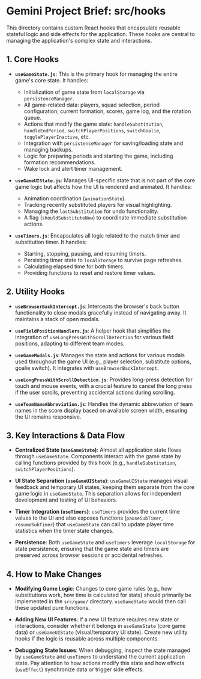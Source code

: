 # Gemini Project Brief: src/hooks

This directory contains custom React hooks that encapsulate reusable stateful logic and side effects for the application. These hooks are central to managing the application's complex state and interactions.

## 1. Core Hooks

- **`useGameState.js`**: This is the primary hook for managing the entire game's core state. It handles:
  - Initialization of game state from `localStorage` via `persistenceManager`.
  - All game-related data: players, squad selection, period configuration, current formation, scores, game log, and the rotation queue.
  - Actions that modify the game state: `handleSubstitution`, `handleEndPeriod`, `switchPlayerPositions`, `switchGoalie`, `togglePlayerInactive`, etc.
  - Integration with `persistenceManager` for saving/loading state and managing backups.
  - Logic for preparing periods and starting the game, including formation recommendations.
  - Wake lock and alert timer management.

- **`useGameUIState.js`**: Manages UI-specific state that is not part of the core game logic but affects how the UI is rendered and animated. It handles:
  - Animation coordination (`animationState`).
  - Tracking recently substituted players for visual highlighting.
  - Managing the `lastSubstitution` for undo functionality.
  - A flag (`shouldSubstituteNow`) to coordinate immediate substitution actions.

- **`useTimers.js`**: Encapsulates all logic related to the match timer and substitution timer. It handles:
  - Starting, stopping, pausing, and resuming timers.
  - Persisting timer state to `localStorage` to survive page refreshes.
  - Calculating elapsed time for both timers.
  - Providing functions to reset and restore timer values.

## 2. Utility Hooks

- **`useBrowserBackIntercept.js`**: Intercepts the browser's back button functionality to close modals gracefully instead of navigating away. It maintains a stack of open modals.

- **`useFieldPositionHandlers.js`**: A helper hook that simplifies the integration of `useLongPressWithScrollDetection` for various field positions, adapting to different team modes.

- **`useGameModals.js`**: Manages the state and actions for various modals used throughout the game UI (e.g., player selection, substitute options, goalie switch). It integrates with `useBrowserBackIntercept`.

- **`useLongPressWithScrollDetection.js`**: Provides long-press detection for touch and mouse events, with a crucial feature to cancel the long press if the user scrolls, preventing accidental actions during scrolling.

- **`useTeamNameAbbreviation.js`**: Handles the dynamic abbreviation of team names in the score display based on available screen width, ensuring the UI remains responsive.

## 3. Key Interactions & Data Flow

- **Centralized State (`useGameState`)**: Almost all application state flows through `useGameState`. Components interact with the game state by calling functions provided by this hook (e.g., `handleSubstitution`, `switchPlayerPositions`).

- **UI State Separation (`useGameUIState`)**: `useGameUIState` manages visual feedback and temporary UI states, keeping them separate from the core game logic in `useGameState`. This separation allows for independent development and testing of UI behaviors.

- **Timer Integration (`useTimers`)**: `useTimers` provides the current time values to the UI and also exposes functions (`pauseSubTimer`, `resumeSubTimer`) that `useGameState` can call to update player time statistics when the timer state changes.

- **Persistence**: Both `useGameState` and `useTimers` leverage `localStorage` for state persistence, ensuring that the game state and timers are preserved across browser sessions or accidental refreshes.

## 4. How to Make Changes

- **Modifying Game Logic**: Changes to core game rules (e.g., how substitutions work, how time is calculated for stats) should primarily be implemented in the `src/game/` directory. `useGameState` would then call these updated pure functions.

- **Adding New UI Features**: If a new UI feature requires new state or interactions, consider whether it belongs in `useGameState` (core game data) or `useGameUIState` (visual/temporary UI state). Create new utility hooks if the logic is reusable across multiple components.

- **Debugging State Issues**: When debugging, inspect the state managed by `useGameState` and `useTimers` to understand the current application state. Pay attention to how actions modify this state and how effects (`useEffect`) synchronize data or trigger side effects.